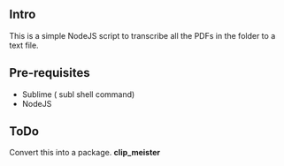 ## Intro

This is a simple NodeJS script to transcribe all the PDFs in the folder to a text file.


## Pre-requisites

- Sublime ( subl shell command)
- NodeJS

## ToDo

Convert this into a package.
**clip_meister**

